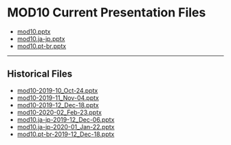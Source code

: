 <!--
This is a machine generated file,
and should not be edited,
as it will be overwritten with future updates.

If you have questions around this process
please contact Scott Cate
-->

# MOD10 Current Presentation Files

- [mod10.pptx](https://globaleventcdn.blob.core.windows.net/assets/mod/mod10/mod10.pptx)
- [mod10.ja-jp.pptx](https://globaleventcdn.blob.core.windows.net/assets/mod/mod10/mod10.ja-jp.pptx)
- [mod10.pt-br.pptx](https://globaleventcdn.blob.core.windows.net/assets/mod/mod10/mod10.pt-br.pptx)
---
## Historical Files
- [mod10-2019-10_Oct-24.pptx](https://globaleventcdn.blob.core.windows.net/assets/mod/mod10/mod10-2019-10_Oct-24.pptx)
- [mod10-2019-11_Nov-04.pptx](https://globaleventcdn.blob.core.windows.net/assets/mod/mod10/mod10-2019-11_Nov-04.pptx)
- [mod10-2019-12_Dec-18.pptx](https://globaleventcdn.blob.core.windows.net/assets/mod/mod10/mod10-2019-12_Dec-18.pptx)
- [mod10-2020-02_Feb-23.pptx](https://globaleventcdn.blob.core.windows.net/assets/mod/mod10/mod10-2020-02_Feb-23.pptx)
- [mod10.ja-jp-2019-12_Dec-06.pptx](https://globaleventcdn.blob.core.windows.net/assets/mod/mod10/mod10.ja-jp-2019-12_Dec-06.pptx)
- [mod10.ja-jp-2020-01_Jan-22.pptx](https://globaleventcdn.blob.core.windows.net/assets/mod/mod10/mod10.ja-jp-2020-01_Jan-22.pptx)
- [mod10.pt-br-2019-12_Dec-18.pptx](https://globaleventcdn.blob.core.windows.net/assets/mod/mod10/mod10.pt-br-2019-12_Dec-18.pptx)


